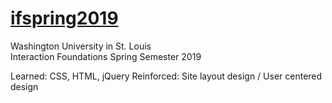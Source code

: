 # [ifspring2019](http://foundations2019spring.wudesign.me)
Washington University in St. Louis  
Interaction Foundations Spring Semester 2019

Learned: CSS, HTML, jQuery
Reinforced: Site layout design / User centered design
